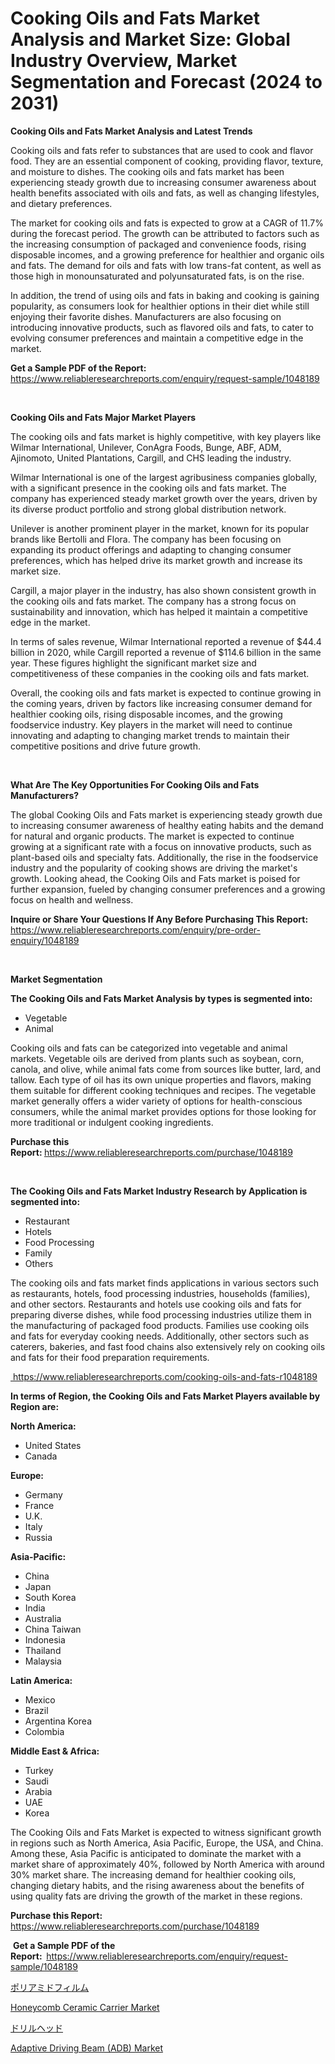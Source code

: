 <p><h1>Cooking Oils and Fats Market Analysis and Market Size: Global Industry Overview, Market Segmentation and Forecast (2024 to 2031)</h1></p><p><strong>Cooking Oils and Fats Market Analysis and Latest Trends</strong></p>
<p><p>Cooking oils and fats refer to substances that are used to cook and flavor food. They are an essential component of cooking, providing flavor, texture, and moisture to dishes. The cooking oils and fats market has been experiencing steady growth due to increasing consumer awareness about health benefits associated with oils and fats, as well as changing lifestyles, and dietary preferences.</p><p>The market for cooking oils and fats is expected to grow at a CAGR of 11.7% during the forecast period. The growth can be attributed to factors such as the increasing consumption of packaged and convenience foods, rising disposable incomes, and a growing preference for healthier and organic oils and fats. The demand for oils and fats with low trans-fat content, as well as those high in monounsaturated and polyunsaturated fats, is on the rise.</p><p>In addition, the trend of using oils and fats in baking and cooking is gaining popularity, as consumers look for healthier options in their diet while still enjoying their favorite dishes. Manufacturers are also focusing on introducing innovative products, such as flavored oils and fats, to cater to evolving consumer preferences and maintain a competitive edge in the market.</p></p>
<p><strong>Get a Sample PDF of the Report:&nbsp;</strong> <a href="https://www.reliableresearchreports.com/enquiry/request-sample/1048189">https://www.reliableresearchreports.com/enquiry/request-sample/1048189</a></p>
<p>&nbsp;</p>
<p><strong>Cooking Oils and Fats Major Market Players</strong></p>
<p><p>The cooking oils and fats market is highly competitive, with key players like Wilmar International, Unilever, ConAgra Foods, Bunge, ABF, ADM, Ajinomoto, United Plantations, Cargill, and CHS leading the industry. </p><p>Wilmar International is one of the largest agribusiness companies globally, with a significant presence in the cooking oils and fats market. The company has experienced steady market growth over the years, driven by its diverse product portfolio and strong global distribution network. </p><p>Unilever is another prominent player in the market, known for its popular brands like Bertolli and Flora. The company has been focusing on expanding its product offerings and adapting to changing consumer preferences, which has helped drive its market growth and increase its market size.</p><p>Cargill, a major player in the industry, has also shown consistent growth in the cooking oils and fats market. The company has a strong focus on sustainability and innovation, which has helped it maintain a competitive edge in the market. </p><p>In terms of sales revenue, Wilmar International reported a revenue of $44.4 billion in 2020, while Cargill reported a revenue of $114.6 billion in the same year. These figures highlight the significant market size and competitiveness of these companies in the cooking oils and fats market.</p><p>Overall, the cooking oils and fats market is expected to continue growing in the coming years, driven by factors like increasing consumer demand for healthier cooking oils, rising disposable incomes, and the growing foodservice industry. Key players in the market will need to continue innovating and adapting to changing market trends to maintain their competitive positions and drive future growth.</p></p>
<p>&nbsp;</p>
<p><strong>What Are The Key Opportunities For Cooking Oils and Fats Manufacturers?</strong></p>
<p><p>The global Cooking Oils and Fats market is experiencing steady growth due to increasing consumer awareness of healthy eating habits and the demand for natural and organic products. The market is expected to continue growing at a significant rate with a focus on innovative products, such as plant-based oils and specialty fats. Additionally, the rise in the foodservice industry and the popularity of cooking shows are driving the market's growth. Looking ahead, the Cooking Oils and Fats market is poised for further expansion, fueled by changing consumer preferences and a growing focus on health and wellness.</p></p>
<p><strong>Inquire or Share Your Questions If Any Before Purchasing This Report:</strong> <a href="https://www.reliableresearchreports.com/enquiry/pre-order-enquiry/1048189">https://www.reliableresearchreports.com/enquiry/pre-order-enquiry/1048189</a></p>
<p>&nbsp;</p>
<p><strong>Market Segmentation</strong></p>
<p><strong>The Cooking Oils and Fats Market Analysis by types is segmented into:</strong></p>
<p><ul><li>Vegetable</li><li>Animal</li></ul></p>
<p><p>Cooking oils and fats can be categorized into vegetable and animal markets. Vegetable oils are derived from plants such as soybean, corn, canola, and olive, while animal fats come from sources like butter, lard, and tallow. Each type of oil has its own unique properties and flavors, making them suitable for different cooking techniques and recipes. The vegetable market generally offers a wider variety of options for health-conscious consumers, while the animal market provides options for those looking for more traditional or indulgent cooking ingredients.</p></p>
<p><strong>Purchase this Report:&nbsp;</strong><a href="https://www.reliableresearchreports.com/purchase/1048189">https://www.reliableresearchreports.com/purchase/1048189</a></p>
<p>&nbsp;</p>
<p><strong>The Cooking Oils and Fats Market Industry Research by Application is segmented into:</strong></p>
<p><ul><li>Restaurant</li><li>Hotels</li><li>Food Processing</li><li>Family</li><li>Others</li></ul></p>
<p><p>The cooking oils and fats market finds applications in various sectors such as restaurants, hotels, food processing industries, households (families), and other sectors. Restaurants and hotels use cooking oils and fats for preparing diverse dishes, while food processing industries utilize them in the manufacturing of packaged food products. Families use cooking oils and fats for everyday cooking needs. Additionally, other sectors such as caterers, bakeries, and fast food chains also extensively rely on cooking oils and fats for their food preparation requirements.</p></p>
<p><a href="https://www.reliableresearchreports.com/cooking-oils-and-fats-r1048189">&nbsp;https://www.reliableresearchreports.com/cooking-oils-and-fats-r1048189</a></p>
<p><strong>In terms of Region, the Cooking Oils and Fats Market Players available by Region are:</strong></p>
<p>
    <p> <strong> North America: </strong>
        <ul>
            <li>United States</li>
            <li>Canada</li>
        </ul>
        </p> 
    <p> <strong> Europe: </strong>
        <ul>
            <li>Germany</li>
            <li>France</li>
            <li>U.K.</li>
            <li>Italy</li>
            <li>Russia</li>
        </ul>
        </p> 
    <p> <strong> Asia-Pacific: </strong>
        <ul>
            <li>China</li>
            <li>Japan</li>
            <li>South Korea</li>
            <li>India</li>
            <li>Australia</li>
            <li>China Taiwan</li>
            <li>Indonesia</li>
            <li>Thailand</li>
            <li>Malaysia</li>
        </ul>
        </p> 
    <p> <strong> Latin America: </strong>
        <ul>
            <li>Mexico</li>
            <li>Brazil</li>
            <li>Argentina Korea</li>
            <li>Colombia</li>
        </ul>
        </p> 
    <p> <strong> Middle East & Africa: </strong>
        <ul>
            <li>Turkey</li>
            <li>Saudi</li>
            <li>Arabia</li>
            <li>UAE</li>
            <li>Korea</li>
        </ul>
    </p>
    </p>
<p><p>The Cooking Oils and Fats Market is expected to witness significant growth in regions such as North America, Asia Pacific, Europe, the USA, and China. Among these, Asia Pacific is anticipated to dominate the market with a market share of approximately 40%, followed by North America with around 30% market share. The increasing demand for healthier cooking oils, changing dietary habits, and the rising awareness about the benefits of using quality fats are driving the growth of the market in these regions.</p></p>
<p><strong>Purchase this Report: </strong><a href="https://www.reliableresearchreports.com/purchase/1048189">https://www.reliableresearchreports.com/purchase/1048189</a></p>
<p>&nbsp;<strong>Get a Sample PDF of the Report:&nbsp;&nbsp;</strong><a href="https://www.reliableresearchreports.com/enquiry/request-sample/1048189">https://www.reliableresearchreports.com/enquiry/request-sample/1048189</a></p>
<p><strong></strong></p>
<p><p><a href="https://github.com/vhemk0794148/Market-Research-Report-List-1/blob/main/158429017738.md">ポリアミドフィルム</a></p><p><a href="https://issuu.com/reportprime-2/docs/honeycomb-ceramic-carrier-market-size-2030.pptx">Honeycomb Ceramic Carrier Market</a></p><p><a href="https://github.com/pepo3k/Market-Research-Report-List-1/blob/main/933792817739.md">ドリルヘッド</a></p><p><a href="https://issuu.com/reportprime-2/docs/adaptive-driving-beam-adb-market-size-2030.pptx">Adaptive Driving Beam (ADB) Market</a></p></p>